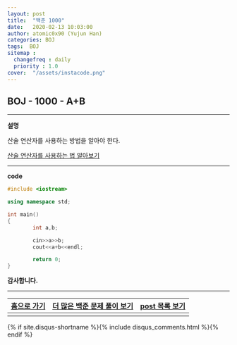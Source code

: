 ```yaml
---
layout: post
title:  "백준 1000"
date:   2020-02-13 10:03:00
author: atomic0x90 (Yujun Han)
categories: BOJ
tags:  BOJ
sitemap :
  changefreq : daily
  priority : 1.0
cover:  "/assets/instacode.png"
---
```


## BOJ - 1000 - A+B

---

**설명**

산술 연산자를 사용하는 방법을 알아야 한다.

[산술 연산자를 사용하는 법 알아보기][10]

---

**code**
```cpp
#include <iostream>

using namespace std;

int main()
{
        int a,b;

        cin>>a>>b;
        cout<<a+b<<endl;

        return 0;
}
```

**감사합니다.**

---

[홈으로 가기][01]       |[더 많은 백준 문제 풀이 보기][00]      |[post 목록 보기][02]
:------:                |:------:                               |:------:
                        |                                       |

[00]: https://atomic0x90.github.io/posts/#BOJ "Beakjoon post"
[01]: https://atomic0x90.github.io/ "home"
[02]: https://atomic0x90.github.io/posts/ "posts"

[10]: https://atomic0x90.github.io/c-language/2019/06/13/arithmetic-operator.html "산술 연산자"

{% if site.disqus-shortname %}{% include disqus_comments.html %}{% endif %}





























